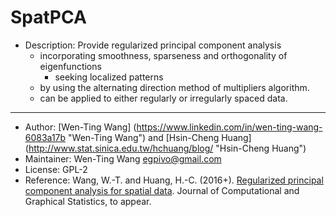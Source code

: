 # SpatPCA
- Description: Provide regularized principal component analysis 
    - incorporating smoothness, sparseness and orthogonality of eigenfunctions 
        - seeking localized patterns
    - by using the alternating direction method of multipliers algorithm. 
    - can be applied to either regularly or irregularly spaced data.

-----------------

 - Author: [Wen-Ting Wang] (https://www.linkedin.com/in/wen-ting-wang-6083a17b "Wen-Ting Wang") and [Hsin-Cheng Huang] (http://www.stat.sinica.edu.tw/hchuang/blog/ "Hsin-Cheng Huang")
 - Maintainer: Wen-Ting Wang <egpivo@gmail.com>
 - License: GPL-2
 - Reference: Wang, W.-T. and Huang, H.-C. (2016+). [Regularized principal component analysis for spatial data](https://arxiv.org/pdf/1501.03221v3.pdf, "Regularized principal component analysis for spatial data"). Journal of Computational and Graphical Statistics, to appear.
